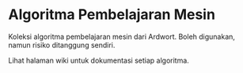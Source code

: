 # Algoritma Pembelajaran Mesin

Koleksi algoritma pembelajaran mesin dari Ardwort. Boleh digunakan, namun risiko ditanggung sendiri.

Lihat halaman wiki untuk dokumentasi setiap algoritma.

